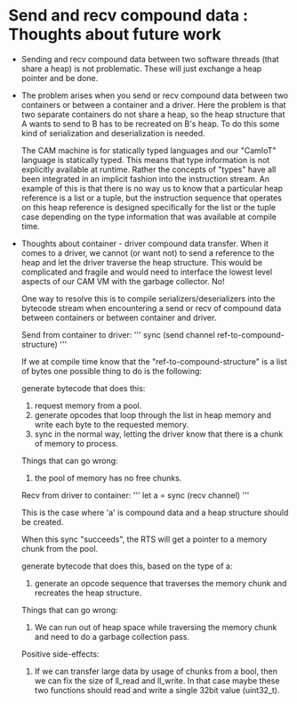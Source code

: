 


# Send and recv compound data : Thoughts about future work


- Sending and recv compound data between two software threads (that
  share a heap) is not problematic. These will just exchange a heap
  pointer and be done.

- The problem arises when you send or recv compound data between two
  containers or between a container and a driver.
  Here the problem is that two separate containers do not share a heap, so
  the heap structure that A wants to send to B has to be recreated on B's heap.
  To do this some kind of serialization and deserialization is needed.

  The CAM machine is for statically typed languages and our "CamIoT"
  language is statically typed. This means that type information is
  not explicitly available at runtime. Rather the concepts of "types"
  have all been integrated in an implicit fashion into the instruction
  stream.  An example of this is that there is no way us to know that
  a particular heap reference is a list or a tuple, but the
  instruction sequence that operates on this heap reference is
  designed specifically for the list or the tuple case depending on the
  type information that was available at compile time.

  
- Thoughts about container - driver compound data transfer.  When it
  comes to a driver, we cannot (or want not) to send a reference to
  the heap and let the driver traverse the heap structure. This would
  be complicated and fragile and would need to interface the lowest level
  aspects of our CAM VM with the garbage collector. No!

  One way to resolve this is to compile serializers/deserializers into
  the bytecode stream when encountering a send or recv of compound
  data between containers or between container and driver.

  Send from container to driver:
  '''
  sync (send channel ref-to-compound-structure)
  ''' 

  If we at compile time know that the "ref-to-compound-structure" is a list
  of bytes one possible thing to do is the following:

  generate bytecode that does this:
  1. request memory from a pool.
  2. generate opcodes that loop through the list in heap memory
     and write each byte to the requested memory.
  3. sync in the normal way, letting the driver know that there
     is a chunk of memory to process.

  Things that can go wrong:
  1. the pool of memory has no free chunks.


  Recv from driver to container:
  '''
  let a = sync (recv channel)
  ''' 

  This is the case where 'a' is compound data and a heap structure should
  be created.

  When this sync "succeeds", the RTS will get a pointer to a memory chunk
  from the pool. 

  generate bytecode that does this, based on the type of a:
  1. generate an opcode sequence that traverses the memory chunk
     and recreates the heap structure.

  Things that can go wrong:

  1. We can run out of heap space while traversing the memory chunk and
     need to do a garbage collection pass.


  Positive side-effects:
  1. If we can transfer large data by usage of chunks from a bool, then
     we can fix the size of ll_read and ll_write. In that case maybe these two
     functions should read and write a single 32bit value (uint32_t).
     
  
  
  
  
